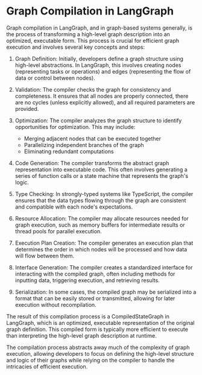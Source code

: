 # Graph Compilation in LangGraph

Graph compilation in LangGraph, and in graph-based systems generally, is the process of transforming a high-level graph description into an optimized, executable form. This process is crucial for efficient graph execution and involves several key concepts and steps:

1. Graph Definition: Initially, developers define a graph structure using high-level abstractions. In LangGraph, this involves creating nodes (representing tasks or operations) and edges (representing the flow of data or control between nodes).

2. Validation: The compiler checks the graph for consistency and completeness. It ensures that all nodes are properly connected, there are no cycles (unless explicitly allowed), and all required parameters are provided.

3. Optimization: The compiler analyzes the graph structure to identify opportunities for optimization. This may include:
   - Merging adjacent nodes that can be executed together
   - Parallelizing independent branches of the graph
   - Eliminating redundant computations

4. Code Generation: The compiler transforms the abstract graph representation into executable code. This often involves generating a series of function calls or a state machine that represents the graph's logic.

5. Type Checking: In strongly-typed systems like TypeScript, the compiler ensures that the data types flowing through the graph are consistent and compatible with each node's expectations.

6. Resource Allocation: The compiler may allocate resources needed for graph execution, such as memory buffers for intermediate results or thread pools for parallel execution.

7. Execution Plan Creation: The compiler generates an execution plan that determines the order in which nodes will be processed and how data will flow between them.

8. Interface Generation: The compiler creates a standardized interface for interacting with the compiled graph, often including methods for inputting data, triggering execution, and retrieving results.

9. Serialization: In some cases, the compiled graph may be serialized into a format that can be easily stored or transmitted, allowing for later execution without recompilation.

The result of this compilation process is a CompiledStateGraph in LangGraph, which is an optimized, executable representation of the original graph definition. This compiled form is typically more efficient to execute than interpreting the high-level graph description at runtime.

The compilation process abstracts away much of the complexity of graph execution, allowing developers to focus on defining the high-level structure and logic of their graphs while relying on the compiler to handle the intricacies of efficient execution.

